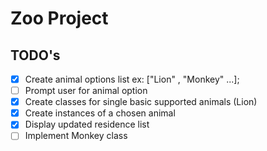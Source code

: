 # Zoo Project

## TODO's
- [x] Create animal options list ex: ["Lion" , "Monkey" ...];
- [ ] Prompt user for animal option
- [x] Create classes for single basic supported animals (Lion)
- [x] Create instances of a chosen animal
- [x] Display updated residence list
- [ ] Implement Monkey class